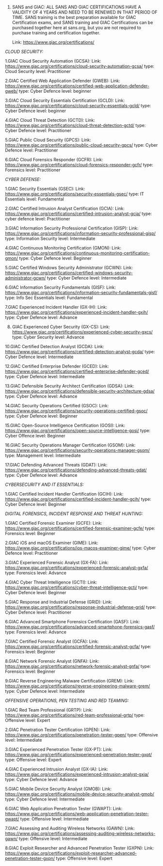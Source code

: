 1. SANS and GIAC:
   ALL SANS AND GIAC CERTIFICATIONS HAVE A VALIDITY OF 4 YEARS AND NEED TO BE RENEWED IN THAT PERIOD OF TIME. SANS training is the best preparation available for GIAC Certification exams, and SANS training and GIAC Certifications can be purchased together here at sans.org, but you are not required to purchase training and certification together.
   
   Link: https://www.giac.org/certifications/
   
*CLOUD SECURITY:*

1.GIAC Cloud Security Automation (GCSA):
Link: https://www.giac.org/certifications/cloud-security-automation-gcsa/
type: Cloud Security
level: Practitioner

2.GIAC Certified Web Application Defender (GWEB):
Link: https://www.giac.org/certifications/certified-web-application-defender-gweb/
type: Cyber Defence
level: beginner

3.GIAC Cloud Security Essentials Certification (GCLD):
Link: https://www.giac.org/certifications/cloud-security-essentials-gcld/
type: Cyber Defence
level: beginner

4.GIAC Cloud Threat Detection (GCTD):
Link: https://www.giac.org/certifications/cloud-threat-detection-gctd/
type: Cyber Defence
level: Practitioner

5.GIAC Public Cloud Security (GPCS):
Link: https://www.giac.org/certifications/public-cloud-security-gpcs/
type: Cyber Defence
level: Practitioner

6.GIAC Cloud Forensics Responder (GCFR):
Link: https://www.giac.org/certifications/cloud-forensics-responder-gcfr/
type: Forensics
level: Practitioner

*CYBER DEFENSE:*

1.GIAC Security Essentials (GSEC):
Link: https://www.giac.org/certifications/security-essentials-gsec/
type: IT Essentials
level: Fundamental

2.GIAC Certified Intrusion Analyst Certification (GCIA): 
Link: https://www.giac.org/certifications/certified-intrusion-analyst-gcia/
type: cyber defence
level: Practitioner

3.GIAC Information Security Professional Certification (GISP):
Link: https://www.giac.org/certifications/information-security-professional-gisp/
type: Information Security
level: Intermediate

4.GIAC Continuous Monitoring Certification (GMON):
Link: https://www.giac.org/certifications/continuous-monitoring-certification-gmon/
type: Cyber Defence
level: Beginner

5.GIAC Certified Windows Security Administrator (GCWN):
Link: https://www.giac.org/certifications/certified-windows-security-administrator-gcwn/
type: Cyber Defence
level: Intermediate

6.GIAC Information Security Fundamentals (GISF):
Link: https://www.giac.org/certifications/information-security-fundamentals-gisf/
type: Info Sec Essentials
level: Fundamental

7.GIAC Experienced Incident Handler (GX-IH):
Link: https://www.giac.org/certifications/experienced-incident-handler-gxih/
type: Cyber Defence
level: Advance

8. GIAC Experienced Cyber Security (GX-CS):
Link: https://www.giac.org/certifications/experienced-cyber-security-gxcs/
type: Cyber Security
level: Advance

10.GIAC Certified Detection Analyst (GCDA):
Link: https://www.giac.org/certifications/certified-detection-analyst-gcda/
type: Cyber Defence
level: Intermediate

12.GIAC Certified Enterprise Defender (GCED):
Link: https://www.giac.org/certifications/certified-enterprise-defender-gced/
type: Cyber Defence
level: Intermediate

13.GIAC Defensible Security Architect Certification (GDSA):
Link: https://www.giac.org/certifications/defensible-security-architecture-gdsa/
type: Cyber Defence
level: Advance

14.GIAC Security Operations Certified (GSOC):
Link: https://www.giac.org/certifications/security-operations-certified-gsoc/
type: Cyber Defence
level: Beginner

15.GIAC Open-Source Intelligence Certification (GOSI):
Link: https://www.giac.org/certifications/open-source-intelligence-gosi/
type: Cyber Offence
level: Beginner

16.GIAC Security Operations Manager Certification (GSOM):
Link: https://www.giac.org/certifications/security-operations-manager-gsom/
type: Management
level: Intermediate

17.GIAC Defending Advanced Threats (GDAT):
Link: https://www.giac.org/certifications/defending-advanced-threats-gdat/
type: Cyber Defence
level: Advance

*CYBERSECURITY AND IT ESSENTIALS:*

1.GIAC Certified Incident Handler Certification (GCIH):
Link: https://www.giac.org/certifications/certified-incident-handler-gcih/
type: Cyber Defence
level: Beginner

*DIGITAL FORENSICS, INCIDENT RESPONSE AND THREAT HUNTING:*

1.GIAC Certified Forensic Examiner (GCFE):
Link: https://www.giac.org/certifications/certified-forensic-examiner-gcfe/
type: Forensics
level: Beginner

2.GIAC iOS and macOS Examiner (GIME):
Link: https://www.giac.org/certifications/ios-macos-examiner-gime/
type: Cyber Defence
level: Practitioner

3.GIAC Experienced Forensic Analyst (GX-FA):
Link: https://www.giac.org/certifications/experienced-forensic-analyst-gxfa/
type: Forensics
level: Advance

4.GIAC Cyber Threat Intelligence (GCTI):
Link: https://www.giac.org/certifications/cyber-threat-intelligence-gcti/
type: Cyber Defence
level: Beginner

5.GIAC Response and Industrial Defense (GRID):
Link: https://www.giac.org/certifications/response-industrial-defense-grid/
type: Cyber Defence
level: Practitioner

6.GIAC Advanced Smartphone Forensics Certification (GASF):
Link: https://www.giac.org/certifications/advanced-smartphone-forensics-gasf/
type: Forensics
level: Advance

7.GIAC Certified Forensic Analyst (GCFA):
Link: https://www.giac.org/certifications/certified-forensic-analyst-gcfa/
type: Forensics
level: Beginner

8.GIAC Network Forensic Analyst (GNFA):
Link: https://www.giac.org/certifications/network-forensic-analyst-gnfa/
type: Forensics
level: Beginner

9.GIAC Reverse Engineering Malware Certification (GREM):
Link: https://www.giac.org/certifications/reverse-engineering-malware-grem/
type: Cyber Defence
level: Intermediate

*OFFENSIVE OPERATIONS, PEN TESTING AND RED TEAMING:*

1.GIAC Red Team Professional (GRTP):
Link: https://www.giac.org/certifications/red-team-professional-grtp/
type: Offensive
level: Expert

2.GIAC Penetration Tester Certification (GPEN):
Link: https://www.giac.org/certifications/penetration-tester-gpen/
type: Offensive
level: Intermediate

3.GIAC Experienced Penetration Tester (GX-PT):
Link: https://www.giac.org/certifications/experienced-penetration-tester-gxpt/
type: Offensive
level: Expert

4.GIAC Experienced Intrusion Analyst (GX-IA):
Link: https://www.giac.org/certifications/experienced-intrusion-analyst-gxia/
type: Cyber Defence
level: Advance

5.GIAC Mobile Device Security Analyst (GMOB):
Link: https://www.giac.org/certifications/mobile-device-security-analyst-gmob/
type: Cyber Defence
level: Intermediate

6.GIAC Web Application Penetration Tester (GWAPT):
Link: https://www.giac.org/certifications/web-application-penetration-tester-gwapt/
type: Offensive
level: Intermediate

7.GIAC Assessing and Auditing Wireless Networks (GAWN):
Link: https://www.giac.org/certifications/assessing-auditing-wireless-networks-gawn/
type: Offensive
level: Intermediate


8.GIAC Exploit Researcher and Advanced Penetration Tester (GXPN):
Link: https://www.giac.org/certifications/exploit-researcher-advanced-penetration-tester-gxpn/
type: Offensive
level: Expert
